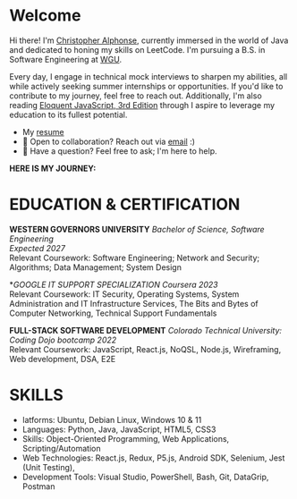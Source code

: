 # Welcome

Hi there! I'm [Christopher Alphonse](https://christopheralphonse.com), currently immersed in the world of Java and dedicated to honing my skills on LeetCode. I'm pursuing a B.S. in Software Engineering at [WGU](https://www.wgu.edu/online-it-degrees/software-engineering-bachelors-program.html#_).

Every day, I engage in technical mock interviews to sharpen my abilities, all while actively seeking summer internships or opportunities. If you'd like to contribute to my journey, feel free to reach out. Additionally, I'm also reading [Eloquent JavaScript, 3rd Edition](https://www.amazon.com/Eloquent-JavaScript-3rd-Introduction-Programming/dp/1593279507) through I aspire to leverage my education to its fullest potential.
<br/>

- My [resume](./Chistopher_Alphonse_Resume.pdf)
- 💼 Open to collaboration? Reach out via [email](mailto:chris.freelance.dev@gmail.com) :)
- 💬 Have a question? Feel free to ask; I'm here to help.

**HERE IS MY JOURNEY:**



# EDUCATION & CERTIFICATION

**WESTERN GOVERNORS UNIVERSITY** 
*Bachelor of Science, Software Engineering*  
*Expected 2027*  
Relevant Coursework: Software Engineering; Network and Security; Algorithms; Data Management; System Design

**GOOGLE IT SUPPORT SPECIALIZATION*
*Coursera 2023*  
Relevant Coursework: IT Security, Operating Systems, System Administration and IT Infrastructure Services, The Bits and Bytes of Computer Networking, Technical Support Fundamentals

**FULL-STACK SOFTWARE DEVELOPMENT** 
*Colorado Technical University: Coding Dojo bootcamp 2022*  
Relevant Coursework: JavaScript, React.js, NoQSL, Node.js, Wireframing, Web development, DSA, E2E

# SKILLS

-   latforms: Ubuntu, Debian Linux, Windows 10 & 11
- 	Languages:  Python, Java, JavaScript, HTML5, CSS3
- 	Skills: Object-Oriented Programming, Web Applications, Scripting/Automation
- 	Web Technologies: React.js, Redux, P5.js, Android SDK, Selenium, Jest (Unit Testing), 
- 	Development Tools: Visual Studio, PowerShell, Bash, Git, DataGrip, Postman		 



